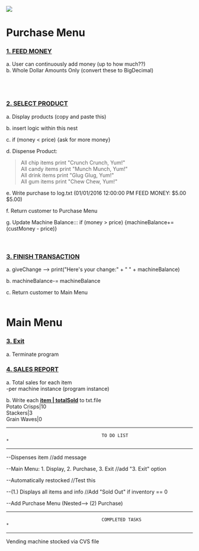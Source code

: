 ![](../../../Desktop/VendingHierarchy.png)    

<H1>Purchase Menu</H1>
<u><h3>1. FEED MONEY</h3></u>                                                          

     
a. User can continuously add money (up to how much??) <br>
b. Whole Dollar Amounts Only (convert these to BigDecimal)

<br>
<br>

<u><h3>2. SELECT PRODUCT</h3></u>                                            

   
a. Display products (copy and paste this) 
          
b. insert logic within this nest
          
c. if (money < price) {ask for more money}  
          
d. Dispense Product:<br>
        
>All chip items print "Crunch Crunch, Yum!"<br>
        All candy items print "Munch Munch, Yum!"<br>
        All drink items print "Glug Glug, Yum!"<br>
        All gum items print "Chew Chew, Yum!"<br> 
          
e. Write purchase to log.txt (01/01/2016 12:00:00 PM FEED MONEY: $5.00 $5.00) 
                             
f. Return customer to Purchase Menu

g. Update Machine Balance::: if (money > price) {machineBalance+= (custMoney - price)}
<br>
<br>
<br>





<u><h3>3. FINISH TRANSACTION</h3></u>                                             

       
a. giveChange --> print("Here's your change:" + " " + machineBalance)

b. machineBalance-= machineBalance

c. Return customer to Main Menu<br><br>




<h1>Main Menu</h1>


<u><h3>3. Exit</h3></u>
a. Terminate program

<u><h3>4. SALES REPORT</h3></u>                                                       

a. Total sales for each item
<br>-per machine instance (program instance)
      
b. Write each <u><b>item | totalSold</b></u> to txt.file<br>
            Potato Crisps|10<br>
            Stackers|3<br>
            Grain Waves|0
    




















*************************************************************************************************************
                                        TO DO LIST                                                          *
*************************************************************************************************************


--Dispenses item
    //add message

--Main Menu: 1. Display, 2. Purchase, 3. Exit
    //add "3. Exit" option


--Automatically restocked
    //Test this


--(1.) Displays all items and info
    //Add "Sold Out" if inventory == 0


--Add Purchase Menu (Nested--> (2) Purchase)












******************************************************************************************************************
                                        COMPLETED TASKS                                                          *
******************************************************************************************************************
Vending machine stocked via CVS file







